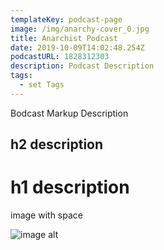 ```yaml
---
templateKey: podcast-page
image: /img/anarchy-cover_0.jpg
title: Anarchist Podcast
date: 2019-10-09T14:02:48.254Z
podcastURL: 1828312303
description: Podcast Description
tags:
  - set Tags
---
```

Bodcast Markup Description

## h2 description 

# h1 description



image with space





![image alt](/img/cagatio.jpg "img title")
